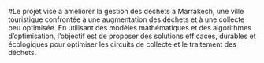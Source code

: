 #Le projet vise à améliorer la gestion des déchets à Marrakech, une ville touristique confrontée à une augmentation des déchets et à une collecte peu optimisée. En utilisant des modèles mathématiques et des algorithmes d’optimisation, l’objectif est de proposer des solutions efficaces, durables et écologiques pour optimiser les circuits de collecte et le traitement des déchets.
